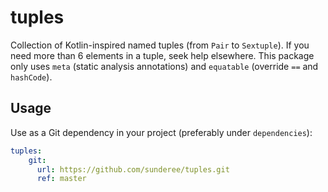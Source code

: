 # tuples

Collection of Kotlin-inspired named tuples (from `Pair` to `Sextuple`). If you need more than 6 elements in a tuple, seek help elsewhere. This package only uses `meta` (static analysis annotations) and `equatable` (override `==` and `hashCode`).

## Usage

Use as a Git dependency in your project (preferably under `dependencies`):

```yaml
tuples:
    git:
      url: https://github.com/sunderee/tuples.git
      ref: master
```
